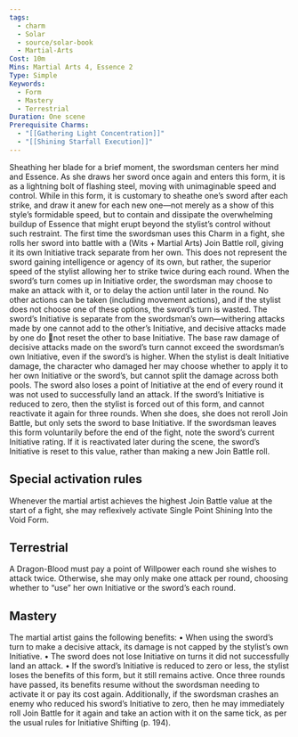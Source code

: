 ```yaml
---
tags:
  - charm
  - Solar
  - source/solar-book
  - Martial-Arts
Cost: 10m
Mins: Martial Arts 4, Essence 2
Type: Simple
Keywords:
  - Form
  - Mastery
  - Terrestrial
Duration: One scene
Prerequisite Charms:
  - "[[Gathering Light Concentration]]"
  - "[[Shining Starfall Execution]]"
---
```

Sheathing her blade for a brief moment, the swordsman centers her mind and Essence. As she draws her sword once again and enters this form, it is as a lightning bolt of flashing steel, moving with unimaginable speed and control. While in this form, it is customary to sheathe one’s sword after each strike, and draw it anew for each new one—not merely as a show of this style’s formidable speed, but to contain and dissipate the overwhelming buildup of Essence that might erupt beyond the stylist’s control without such restraint. The first time the swordsman uses this Charm in a fight, she rolls her sword into battle with a (Wits + Martial Arts) Join Battle roll, giving it its own Initiative track separate from her own. This does not represent the sword gaining intelligence or agency of its own, but rather, the superior speed of the stylist allowing her to strike twice during each round. When the sword’s turn comes up in Initiative order, the swordsman may choose to make an attack with it, or to delay the action until later in the round. No other actions can be taken (including movement actions), and if the stylist does not choose one of these options, the sword’s turn is wasted. The sword’s Initiative is separate from the swordsman’s own—withering attacks made by one cannot add to the other’s Initiative, and decisive attacks made by one do not reset the other to base Initiative. The base raw damage of decisive attacks made on the sword’s turn cannot exceed the swordsman’s own Initiative, even if the sword’s is higher. When the stylist is dealt Initiative damage, the character who damaged her may choose whether to apply it to her own Initiative or the sword’s, but cannot split the damage across both pools. The sword also loses a point of Initiative at the end of every round it was not used to successfully land an attack. If the sword’s Initiative is reduced to zero, then the stylist is forced out of this form, and cannot reactivate it again for three rounds. When she does, she does not reroll Join Battle, but only sets the sword to base Initiative. If the swordsman leaves this form voluntarily before the end of the fight, note the sword’s current Initiative rating. If it is reactivated later during the scene, the sword’s Initiative is reset to this value, rather than making a new Join Battle roll. 

## Special activation rules

Whenever the martial artist achieves the highest Join Battle value at the start of a fight, she may reflexively activate Single Point Shining Into the Void Form. 

## Terrestrial

A Dragon-Blood must pay a point of Willpower each round she wishes to attack twice. Otherwise, she may only make one attack per round, choosing whether to “use” her own Initiative or the sword’s each round. 

## Mastery

The martial artist gains the following benefits: • When using the sword’s turn to make a decisive attack, its damage is not capped by the stylist’s own Initiative. • The sword does not lose Initiative on turns it did not successfully land an attack. • If the sword’s Initiative is reduced to zero or less, the stylist loses the benefits of this form, but it still remains active. Once three rounds have passed, its benefits resume without the swordsman needing to activate it or pay its cost again. Additionally, if the swordsman crashes an enemy who reduced his sword’s Initiative to zero, then he may immediately roll Join Battle for it again and take an action with it on the same tick, as per the usual rules for Initiative Shifting (p. 194).